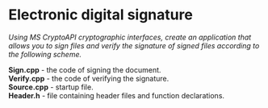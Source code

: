 # Electronic digital signature

_Using MS CryptoAPI cryptographic interfaces, create an application 
that allows you to sign files and verify the signature of signed files 
according to the following scheme._

**Sign.cpp** - the code of signing the document.  
**Verify.cpp** - the code of verifying the signature.   
**Source.cpp** - startup file.  
**Header.h** - file containing header files and function declarations.
